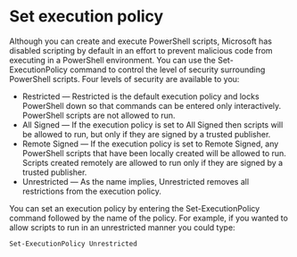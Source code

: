 # Set execution policy

Although you can create and execute PowerShell scripts, Microsoft has disabled scripting by default in an effort to prevent malicious code from executing in a PowerShell environment. You can use the Set-ExecutionPolicy command to control the level of security surrounding PowerShell scripts. Four levels of security are available to you:

- Restricted — Restricted is the default execution policy and locks PowerShell down so that commands can be entered only interactively. PowerShell scripts are not allowed to run.
- All Signed — If the execution policy is set to All Signed then scripts will be allowed to run, but only if they are signed by a trusted publisher.
- Remote Signed — If the execution policy is set to Remote Signed, any PowerShell scripts that have been locally created will be allowed to run. Scripts created remotely are allowed to run only if they are signed by a trusted publisher.
- Unrestricted — As the name implies, Unrestricted removes all restrictions from the execution policy.

You can set an execution policy by entering the Set-ExecutionPolicy command followed by the name of the policy. For example, if you wanted to allow scripts to run in an unrestricted manner you could type:

`Set-ExecutionPolicy Unrestricted`